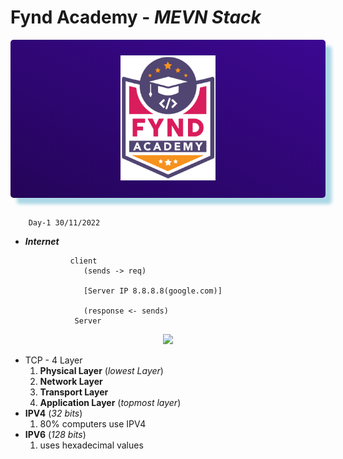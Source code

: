 # Fynd Academy - _MEVN Stack_

<center>
<div style="padding:25px 0 25px 0 ;background: linear-gradient(25deg, #000000, #5d0ce4);background-size: 400% 400%;color:#fff;border-radius:5px;box-shadow: 10px 10px 5px lightblue;">

<img src="../assets/6037ed523cde7f1958341705_logo-removebg-preview.png" height="200"/>
</center>
</div>
<br/>

        Day-1 30/11/2022

- **_Internet_**

                client
                   (sends -> req)

                   [Server IP 8.8.8.8(google.com)]

                   (response <- sends)
                 Server

<center>
<img src="https://bytesofgigabytes.com/IMAGES/Networking/Server/Client%20server.png" width="550"/>
</center>

- TCP - 4 Layer
  1.  **Physical Layer** (_lowest Layer_)
  2.  **Network Layer**
  3.  **Transport Layer**
  4.  **Application Layer** (_topmost layer_)
- **IPV4** (_32 bits_)
  1.  80% computers use IPV4
- **IPV6** (_128 bits_)
  1.  uses hexadecimal values
